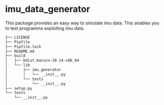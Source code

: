# imu_data_generator

This package provides an easy way to simulate imu data.
This anables you to test programms exploiting imu data.

```bash
├── LICENSE
├── Pipfile
├── Pipfile.lock
├── README.md
├── build
│   ├── bdist.macosx-10.14-x86_64
│   └── lib
│       ├── imu_generator
│       │   └── __init__.py
│       └── tests
│           └── __init__.py
├── setup.py
└── tests
    └── __init__.py

```

